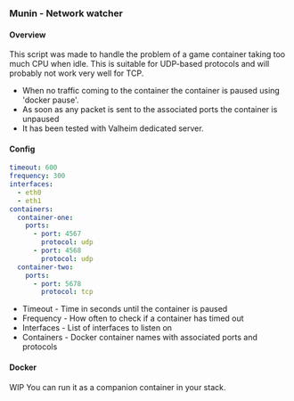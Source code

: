 ### Munin - Network watcher
#### Overview
This script was made to handle the problem of a game container taking too much CPU when idle.
This is suitable for UDP-based protocols and will probably not work very well for TCP.
* When no traffic coming to the container the container is paused using 'docker pause'.
* As soon as any packet is sent to the associated ports the container is unpaused
* It has been tested with Valheim dedicated server. 

#### Config
```yaml
timeout: 600
frequency: 300
interfaces:
  - eth0
  - eth1
containers:
  container-one:
    ports:
      - port: 4567
        protocol: udp
      - port: 4568
        protocol: udp
  container-two:
    ports:
      - port: 5678
        protocol: tcp
```
* Timeout - Time in seconds until the container is paused
* Frequency - How often to check if a container has timed out
* Interfaces - List of interfaces to listen on
* Containers - Docker container names with associated ports and protocols

#### Docker
WIP You can run it as a companion container in your stack. 